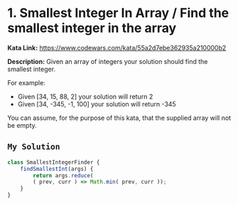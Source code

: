 # 1. Smallest Integer In Array / Find the smallest integer in the array

**Kata Link:** https://www.codewars.com/kata/55a2d7ebe362935a210000b2

**Description:** Given an array of integers your solution should find the smallest integer.

For example:

* Given [34, 15, 88, 2] your solution will return 2
* Given [34, -345, -1, 100] your solution will return -345

You can assume, for the purpose of this kata, that the supplied array will not be empty.

## `My Solution`
```JavaScript
class SmallestIntegerFinder {
    findSmallestInt(args) {
        return args.reduce(
        ( prev, curr ) => Math.min( prev, curr ));
    }
}
```
